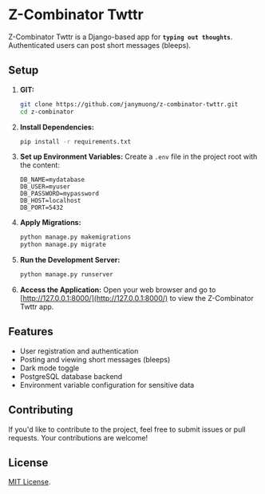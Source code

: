 # Z-Combinator Twttr

Z-Combinator Twttr is a Django-based app for __`typing out thoughts`__. Authenticated users can post short messages (bleeps).

## Setup

1. **GIT:**
   ```bash
   git clone https://github.com/janymuong/z-combinator-twttr.git
   cd z-combinator
   ```

2. **Install Dependencies:**
   ```bash
   pip install -r requirements.txt
   ```

3. **Set up Environment Variables:**
   Create a `.env` file in the project root with the content:
   ```env
   DB_NAME=mydatabase
   DB_USER=myuser
   DB_PASSWORD=mypassword
   DB_HOST=localhost
   DB_PORT=5432
   ```

4. **Apply Migrations:**
   ```bash
   python manage.py makemigrations
   python manage.py migrate
   ```

5. **Run the Development Server:**
   ```bash
   python manage.py runserver
   ```

6. **Access the Application:**
   Open your web browser and go to [http://127.0.0.1:8000/](http://127.0.0.1:8000/) to view the Z-Combinator Twttr app.

## Features

- User registration and authentication
- Posting and viewing short messages (bleeps)
- Dark mode toggle
- PostgreSQL database backend
- Environment variable configuration for sensitive data

## Contributing

If you'd like to contribute to the project, feel free to submit issues or pull requests. Your contributions are welcome!


## License
[MIT License](LICENSE).